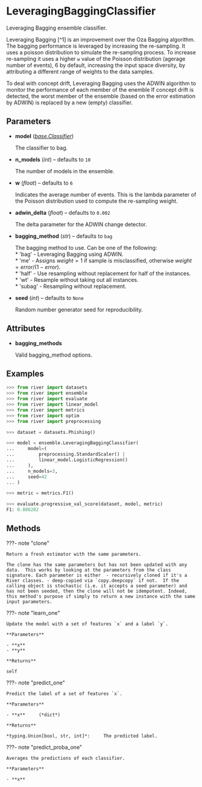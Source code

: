 # LeveragingBaggingClassifier

Leveraging Bagging ensemble classifier.

Leveraging Bagging [^1] is an improvement over the Oza Bagging algorithm. The bagging performance is leveraged by increasing the re-sampling. It uses a poisson distribution to simulate the re-sampling process. To increase re-sampling it uses a higher `w` value of the Poisson distribution (agerage number of events), 6 by default, increasing the input space diversity, by attributing a different range of weights to the data samples. 

To deal with concept drift, Leveraging Bagging uses the ADWIN algorithm to monitor the performance of each member of the enemble If concept drift is detected, the worst member of the ensemble (based on the error estimation by ADWIN) is replaced by a new (empty) classifier.

## Parameters

- **model** (*[base.Classifier](../../base/Classifier)*)

    The classifier to bag.

- **n_models** (*int*) – defaults to `10`

    The number of models in the ensemble.

- **w** (*float*) – defaults to `6`

    Indicates the average number of events. This is the lambda parameter of the Poisson distribution used to compute the re-sampling weight.

- **adwin_delta** (*float*) – defaults to `0.002`

    The delta parameter for the ADWIN change detector.

- **bagging_method** (*str*) – defaults to `bag`

    The bagging method to use. Can be one of the following:<br/> * 'bag' - Leveraging Bagging using ADWIN.<br/> * 'me' - Assigns $weight=1$ if sample is misclassified,   otherwise $weight=error/(1-error)$.<br/> * 'half' - Use resampling without replacement for half of the instances.<br/> * 'wt' - Resample without taking out all instances.<br/> * 'subag' - Resampling without replacement.<br/>

- **seed** (*int*) – defaults to `None`

    Random number generator seed for reproducibility.


## Attributes

- **bagging_methods**

    Valid bagging_method options.


## Examples

```python
>>> from river import datasets
>>> from river import ensemble
>>> from river import evaluate
>>> from river import linear_model
>>> from river import metrics
>>> from river import optim
>>> from river import preprocessing

>>> dataset = datasets.Phishing()

>>> model = ensemble.LeveragingBaggingClassifier(
...     model=(
...         preprocessing.StandardScaler() |
...         linear_model.LogisticRegression()
...     ),
...     n_models=3,
...     seed=42
... )

>>> metric = metrics.F1()

>>> evaluate.progressive_val_score(dataset, model, metric)
F1: 0.886282
```

## Methods

???- note "clone"

    Return a fresh estimator with the same parameters.

    The clone has the same parameters but has not been updated with any data.  This works by looking at the parameters from the class signature. Each parameter is either  - recursively cloned if it's a River classes. - deep-copied via `copy.deepcopy` if not.  If the calling object is stochastic (i.e. it accepts a seed parameter) and has not been seeded, then the clone will not be idempotent. Indeed, this method's purpose if simply to return a new instance with the same input parameters.

    
???- note "learn_one"

    Update the model with a set of features `x` and a label `y`.

    **Parameters**

    - **x**    
    - **y**    
    
    **Returns**

    self
    
???- note "predict_one"

    Predict the label of a set of features `x`.

    **Parameters**

    - **x**     (*dict*)    
    
    **Returns**

    *typing.Union[bool, str, int]*:     The predicted label.
    
???- note "predict_proba_one"

    Averages the predictions of each classifier.

    **Parameters**

    - **x**    
    
